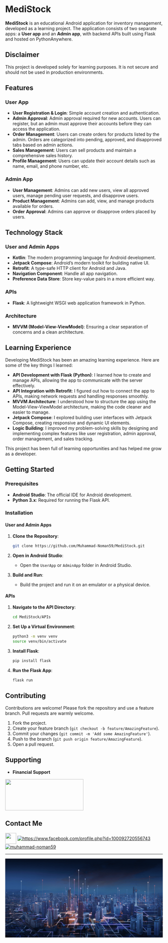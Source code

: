 # MediStock

**MediStock** is an educational Android application for inventory management, developed as a learning project. The application consists of two separate apps: a **User app** and an **Admin app**, with backend APIs built using Flask and hosted on PythonAnywhere.

## Disclaimer

This project is developed solely for learning purposes. It is not secure and should not be used in production environments.

## Features

### User App

- **User Registration & Login**: Simple account creation and authentication.
- **Admin Approval**: Admin approval required for new accounts. Users can register, but an admin must approve their accounts before they can access the application.
- **Order Management**: Users can create orders for products listed by the admin. Orders are categorized into pending, approved, and disapproved tabs based on admin actions.
- **Sales Management**: Users can sell products and maintain a comprehensive sales history.
- **Profile Management**: Users can update their account details such as name, email, and phone number, etc.

### Admin App

- **User Management**: Admins can add new users, view all approved users, manage pending user requests, and disapprove users.
- **Product Management**: Admins can add, view, and manage products available for orders.
- **Order Approval**: Admins can approve or disapprove orders placed by users.

## Technology Stack

### User and Admin Apps

- **Kotlin**: The modern programming language for Android development.
- **Jetpack Compose**: Android’s modern toolkit for building native UI.
- **Retrofit**: A type-safe HTTP client for Android and Java.
- **Navigation Component**: Handle all app navigation.
- **Preference Data Store**: Store key-value pairs in a more efficient way.

### APIs

- **Flask**: A lightweight WSGI web application framework in Python.

### Architecture

- **MVVM (Model-View-ViewModel)**: Ensuring a clear separation of concerns and a clean architecture.

## Learning Experience

Developing MediStock has been an amazing learning experience. Here are some of the key things I learned:

- **API Development with Flask (Python)**: I learned how to create and manage APIs, allowing the app to communicate with the server effectively.
- **API Integration with Retrofit**: I figured out how to connect the app to APIs, making network requests and handling responses smoothly.
- **MVVM Architecture**: I understood how to structure the app using the Model-View-ViewModel architecture, making the code cleaner and easier to manage.
- **Jetpack Compose**: I explored building user interfaces with Jetpack Compose, creating responsive and dynamic UI elements.
- **Logic Building**: I improved my problem-solving skills by designing and implementing complex features like user registration, admin approval, order management, and sales tracking.

This project has been full of learning opportunities and has helped me grow as a developer.

## Getting Started

### Prerequisites

- **Android Studio**: The official IDE for Android development.
- **Python 3.x**: Required for running the Flask API.

### Installation

#### User and Admin Apps

1. **Clone the Repository**:
    ```bash
    git clone https://github.com/Muhammad-Noman59/MediStock.git
    ```

2. **Open in Android Studio**:
    - Open the `UserApp` or `AdminApp` folder in Android Studio.

3. **Build and Run**:
    - Build the project and run it on an emulator or a physical device.

#### APIs

1. **Navigate to the API Directory**:
    ```bash
    cd MediStock/APIs
    ```

2. **Set Up a Virtual Environment**:
    ```bash
    python3 -m venv venv
    source venv/bin/activate
    ```

3. **Install Flask**:
    ```bash
    pip install flask
    ```

4. **Run the Flask App**:
    ```bash
    flask run
    ```

## Contributing

Contributions are welcome! Please fork the repository and use a feature branch. Pull requests are warmly welcome.

1. Fork the project.
2. Create your feature branch (`git checkout -b feature/AmazingFeature`).
3. Commit your changes (`git commit -m 'Add some AmazingFeature'`).
4. Push to the branch (`git push origin feature/AmazingFeature`).
5. Open a pull request.

## Supporting
- **Financial Support**
<p align="left">  <a href="https://coindrop.to/muhammad-noman59" target="blank"><img align="center" src="https://github.com/Muhammad-Noman59/Tip-And-Bill-Calculator/assets/164490322/ee086675-e265-4457-a07e-9d2d7ad9e671" height="100" width="250" /></a></p>


## Contact Me

<p align="left">  <a href="https://wa.me/923104881573" target="blank"><img align="center" src="https://seeklogo.com/images/W/whatsapp-icon-logo-BDC0A8063B-seeklogo.com.png" height="35" width="35" /></a> <a href="https://www.facebook.com/profile.php?id=100092720556743&mibextid=ZbWKwL" target="blank"><img align="center" src="https://raw.githubusercontent.com/rahuldkjain/github-profile-readme-generator/master/src/images/icons/Social/facebook.svg" alt="https://www.facebook.com/profile.php?id=100092720556743" height="35" width="35" /></a> <a href="https://linkedin.com/in/muhammad-noman59" target="blank"><img align="center" src="https://raw.githubusercontent.com/rahuldkjain/github-profile-readme-generator/master/src/images/icons/Social/linked-in-alt.svg" alt="muhammad-noman59" height="35" width="35" /></a>

---

 <img alt="gfi" src="https://github.com/Muhammad-Noman59/Muhammad-Noman59/blob/main/Thnks%20For%20Watching.gif">

